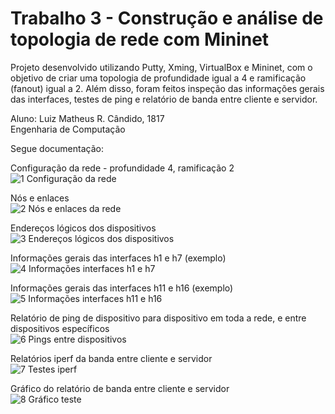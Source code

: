 # Trabalho 3 - Construção e análise de topologia de rede com Mininet

Projeto desenvolvido utilizando Putty, Xming, VirtualBox e Mininet, com o objetivo de criar uma topologia de profundidade igual a 4 e ramificação (fanout) igual a 2. Além disso, foram feitos inspeção das informações gerais das interfaces, testes de ping e relatório de banda entre cliente e servidor.  

Aluno: Luiz Matheus R. Cândido, 1817  
Engenharia de Computação  

Segue documentação:

Configuração da rede - profundidade 4, ramificação 2  
![1  Configuração da rede](https://github.com/user-attachments/assets/4511cec5-ea0f-4cc9-b7f2-f619a4037583)  

Nós e enlaces  
![2  Nós e enlaces da rede](https://github.com/user-attachments/assets/e208725a-661e-4729-8cd2-e008012b67bb)  

Endereços lógicos dos dispositivos  
![3  Endereços lógicos dos dispositivos](https://github.com/user-attachments/assets/594c1373-60c3-491a-96de-dfd06e297dac)  

Informações gerais das interfaces h1 e h7 (exemplo)  
![4  Informações interfaces h1 e h7](https://github.com/user-attachments/assets/63fc171f-74e1-4f40-9429-10ad705692b2)  

Informações gerais das interfaces h11 e h16 (exemplo)  
![5  Informações interfaces h11 e h16](https://github.com/user-attachments/assets/8d53394c-bf38-485f-86be-5cff96778d00)  

Relatório de ping de dispositivo para dispositivo em toda a rede, e entre dispositivos específicos  
![6  Pings entre dispositivos](https://github.com/user-attachments/assets/322275be-ca03-448b-a74c-d316f357b622)  

Relatórios iperf da banda entre cliente e servidor  
![7  Testes iperf](https://github.com/user-attachments/assets/3590ccc1-a217-490c-b97c-024a1e032fe8)  

Gráfico do relatório de banda entre cliente e servidor  
![8  Gráfico teste](https://github.com/user-attachments/assets/a9829dbb-12d4-4423-9bda-7d61650ef7b1)  
